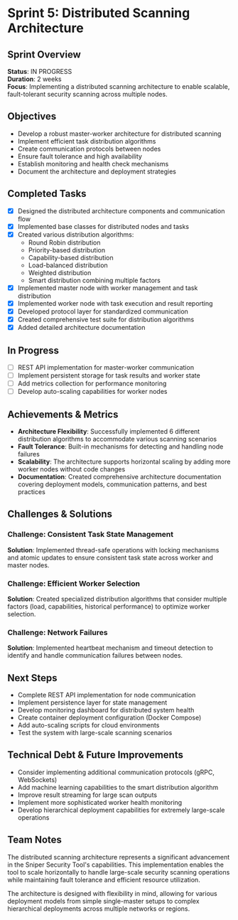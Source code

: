 # Sprint 5: Distributed Scanning Architecture

## Sprint Overview

**Status**: IN PROGRESS  
**Duration**: 2 weeks  
**Focus**: Implementing a distributed scanning architecture to enable scalable, fault-tolerant security scanning across multiple nodes.

## Objectives

- Develop a robust master-worker architecture for distributed scanning
- Implement efficient task distribution algorithms
- Create communication protocols between nodes
- Ensure fault tolerance and high availability
- Establish monitoring and health check mechanisms
- Document the architecture and deployment strategies

## Completed Tasks

- [x] Designed the distributed architecture components and communication flow
- [x] Implemented base classes for distributed nodes and tasks
- [x] Created various distribution algorithms:
  - Round Robin distribution
  - Priority-based distribution
  - Capability-based distribution
  - Load-balanced distribution
  - Weighted distribution
  - Smart distribution combining multiple factors
- [x] Implemented master node with worker management and task distribution
- [x] Implemented worker node with task execution and result reporting
- [x] Developed protocol layer for standardized communication
- [x] Created comprehensive test suite for distribution algorithms
- [x] Added detailed architecture documentation

## In Progress

- [ ] REST API implementation for master-worker communication
- [ ] Implement persistent storage for task results and worker state
- [ ] Add metrics collection for performance monitoring
- [ ] Develop auto-scaling capabilities for worker nodes

## Achievements & Metrics

- **Architecture Flexibility**: Successfully implemented 6 different distribution algorithms to accommodate various scanning scenarios
- **Fault Tolerance**: Built-in mechanisms for detecting and handling node failures
- **Scalability**: The architecture supports horizontal scaling by adding more worker nodes without code changes
- **Documentation**: Created comprehensive architecture documentation covering deployment models, communication patterns, and best practices

## Challenges & Solutions

### Challenge: Consistent Task State Management
**Solution**: Implemented thread-safe operations with locking mechanisms and atomic updates to ensure consistent task state across worker and master nodes.

### Challenge: Efficient Worker Selection
**Solution**: Created specialized distribution algorithms that consider multiple factors (load, capabilities, historical performance) to optimize worker selection.

### Challenge: Network Failures
**Solution**: Implemented heartbeat mechanism and timeout detection to identify and handle communication failures between nodes.

## Next Steps

- Complete REST API implementation for node communication
- Implement persistence layer for state management
- Develop monitoring dashboard for distributed system health
- Create container deployment configuration (Docker Compose)
- Add auto-scaling scripts for cloud environments
- Test the system with large-scale scanning scenarios

## Technical Debt & Future Improvements

- Consider implementing additional communication protocols (gRPC, WebSockets)
- Add machine learning capabilities to the smart distribution algorithm
- Improve result streaming for large scan outputs
- Implement more sophisticated worker health monitoring
- Develop hierarchical deployment capabilities for extremely large-scale operations

## Team Notes

The distributed scanning architecture represents a significant advancement in the Sniper Security Tool's capabilities. This implementation enables the tool to scale horizontally to handle large-scale security scanning operations while maintaining fault tolerance and efficient resource utilization.

The architecture is designed with flexibility in mind, allowing for various deployment models from simple single-master setups to complex hierarchical deployments across multiple networks or regions. 